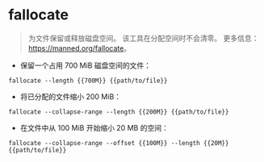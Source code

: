 # fallocate

> 为文件保留或释放磁盘空间。
> 该工具在分配空间时不会清零。
> 更多信息：<https://manned.org/fallocate>。

- 保留一个占用 700 MiB 磁盘空间的文件：

`fallocate --length {{700M}} {{path/to/file}}`

- 将已分配的文件缩小 200 MiB：

`fallocate --collapse-range --length {{200M}} {{path/to/file}}`

- 在文件中从 100 MiB 开始缩小 20 MB 的空间：

`fallocate --collapse-range --offset {{100M}} --length {{20M}} {{path/to/file}}`